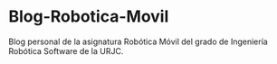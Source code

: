 # Blog-Robotica-Movil
Blog personal de la asignatura Robótica Móvil del grado de Ingeniería Robótica Software de la URJC.
